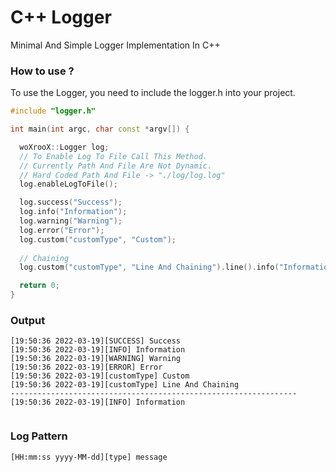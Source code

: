 # C++ Logger
Minimal And Simple Logger Implementation In C++

### How to use ?
To use the Logger, you need to include the logger.h into your project.
```C++
#include "logger.h"

int main(int argc, char const *argv[]) {

  woXrooX::Logger log;
  // To Enable Log To File Call This Method.
  // Currently Path And File Are Not Dynamic.
  // Hard Coded Path And File -> "./log/log.log"
  log.enableLogToFile();

  log.success("Success");
  log.info("Information");
  log.warning("Warning");
  log.error("Error");
  log.custom("customType", "Custom");
  
  // Chaining
  log.custom("customType", "Line And Chaining").line().info("Information);

  return 0;
}
```
### Output
```
[19:50:36 2022-03-19][SUCCESS] Success
[19:50:36 2022-03-19][INFO] Information
[19:50:36 2022-03-19][WARNING] Warning
[19:50:36 2022-03-19][ERROR] Error
[19:50:36 2022-03-19][customType] Custom
[19:50:36 2022-03-19][customType] Line And Chaining
----------------------------------------------------------------
[19:50:36 2022-03-19][INFO] Information


```
### Log Pattern
```
[HH:mm:ss yyyy-MM-dd][type] message
```
